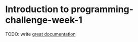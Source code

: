 # Introduction to programming-challenge-week-1

TODO: write [great documentation](http://jacobian.org/writing/what-to-write/)
